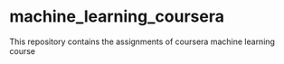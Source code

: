 # machine_learning_coursera
This repository contains the assignments of coursera machine learning course
